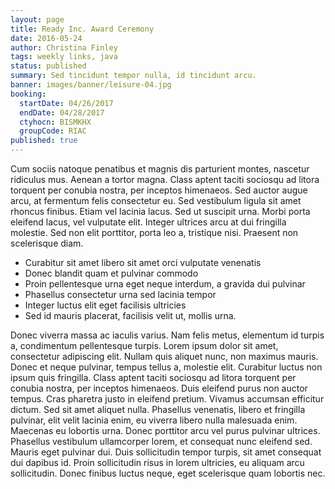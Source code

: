 ```yaml
---
layout: page
title: Ready Inc. Award Ceremony
date: 2016-05-24
author: Christina Finley
tags: weekly links, java
status: published
summary: Sed tincidunt tempor nulla, id tincidunt arcu.
banner: images/banner/leisure-04.jpg
booking:
  startDate: 04/26/2017
  endDate: 04/28/2017
  ctyhocn: BISMKHX
  groupCode: RIAC
published: true
---
```

Cum sociis natoque penatibus et magnis dis parturient montes, nascetur ridiculus mus. Aenean a tortor magna. Class aptent taciti sociosqu ad litora torquent per conubia nostra, per inceptos himenaeos. Sed auctor augue arcu, at fermentum felis consectetur eu. Sed vestibulum ligula sit amet rhoncus finibus. Etiam vel lacinia lacus. Sed ut suscipit urna. Morbi porta eleifend lacus, vel vulputate elit. Integer ultrices arcu at dui fringilla molestie. Sed non elit porttitor, porta leo a, tristique nisi. Praesent non scelerisque diam.

* Curabitur sit amet libero sit amet orci vulputate venenatis
* Donec blandit quam et pulvinar commodo
* Proin pellentesque urna eget neque interdum, a gravida dui pulvinar
* Phasellus consectetur urna sed lacinia tempor
* Integer luctus elit eget facilisis ultricies
* Sed id mauris placerat, facilisis velit ut, mollis urna.

Donec viverra massa ac iaculis varius. Nam felis metus, elementum id turpis a, condimentum pellentesque turpis. Lorem ipsum dolor sit amet, consectetur adipiscing elit. Nullam quis aliquet nunc, non maximus mauris. Donec et neque pulvinar, tempus tellus a, molestie elit. Curabitur luctus non ipsum quis fringilla. Class aptent taciti sociosqu ad litora torquent per conubia nostra, per inceptos himenaeos. Duis eleifend purus non auctor tempus. Cras pharetra justo in eleifend pretium.
Vivamus accumsan efficitur dictum. Sed sit amet aliquet nulla. Phasellus venenatis, libero et fringilla pulvinar, elit velit lacinia enim, eu viverra libero nulla malesuada enim. Maecenas eu lobortis urna. Donec porttitor arcu vel purus pulvinar ultrices. Phasellus vestibulum ullamcorper lorem, et consequat nunc eleifend sed. Mauris eget pulvinar dui. Duis sollicitudin tempor turpis, sit amet consequat dui dapibus id. Proin sollicitudin risus in lorem ultricies, eu aliquam arcu sollicitudin. Donec finibus luctus neque, eget scelerisque quam lobortis nec.
